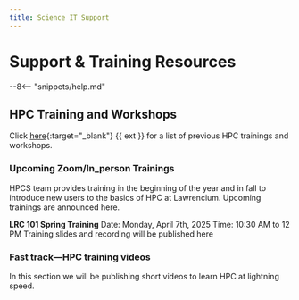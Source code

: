 ```yaml
---
title: Science IT Support
---
```


# **Support & Training Resources**

--8<-- "snippets/help.md"

## **HPC Training and Workshops**

Click [here](https://it.lbl.gov/service/scienceit/training-and-workshops/){:target="_blank"} {{ ext }} for a list of previous HPC trainings and workshops.

### **Upcoming Zoom/In_person Trainings**
HPCS team provides training in the beginning of the year and in fall to introduce new users to the basics of HPC at Lawrencium. Upcoming trainings are announced here. 

**LRC 101 Spring Training**
Date: Monday, April 7th, 2025
Time: 10:30 AM to 12 PM
Training slides and recording will be published here


### **Fast track—HPC training videos**
In this section we will be publishing short videos to learn HPC at lightning speed. 

